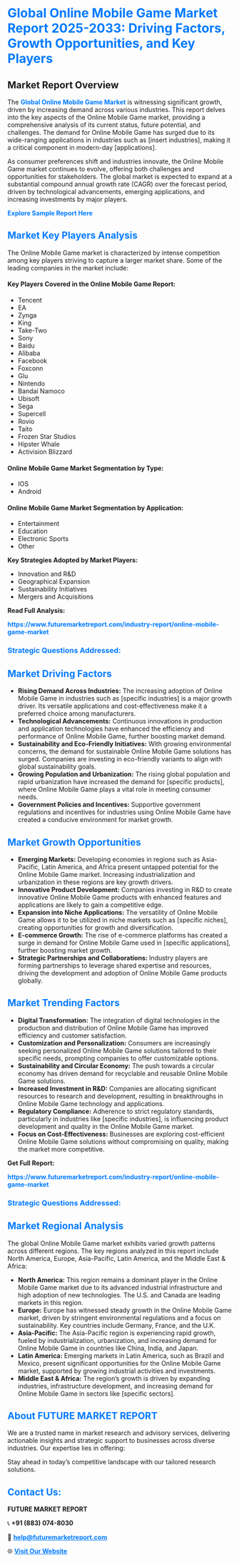 <h1 style="color: #007BFF;">Global Online Mobile Game Market Report 2025-2033: Driving Factors, Growth Opportunities, and Key Players</h1>

<section id="overview">
<h2>Market Report Overview</h2>
<p>The <a href="https://www.futuremarketreport.com/industry-report/online-mobile-game-market" style="color: #007BFF; text-decoration: none;"><strong>Global Online Mobile Game Market</strong></a> is witnessing significant growth, driven by increasing demand across various industries. This report delves into the key aspects of the Online Mobile Game market, providing a comprehensive analysis of its current status, future potential, and challenges. The demand for Online Mobile Game has surged due to its wide-ranging applications in industries such as [insert industries], making it a critical component in modern-day [applications].</p>
<p>As consumer preferences shift and industries innovate, the Online Mobile Game market continues to evolve, offering both challenges and opportunities for stakeholders. The global market is expected to expand at a substantial compound annual growth rate (CAGR) over the forecast period, driven by technological advancements, emerging applications, and increasing investments by major players.</p>
</section>

<section id="overview">
<p><a href="https://www.futuremarketreport.com/request-sample/reportId=104725" style="color: #007BFF; text-decoration: none;"><strong>Explore Sample Report Here</strong></a></p>
</section>

<section id="key-players">
<h2 style="color: #007BFF;">Market Key Players Analysis</h2>
<p>The Online Mobile Game market is characterized by intense competition among key players striving to capture a larger market share. Some of the leading companies in the market include:</p>
<h4>Key Players Covered in the Online Mobile Game Report:</h4>
<ul><li>Tencent</li><li>EA</li><li>Zynga</li><li>King</li><li>Take-Two</li><li>Sony</li><li>Baidu</li><li>Alibaba</li><li>Facebook</li><li>Foxconn</li><li>Glu</li><li>Nintendo</li><li>Bandai Namoco</li><li>Ubisoft</li><li>Sega</li><li>Supercell</li><li>Rovio</li><li>Taito</li><li>Frozen Star Studios</li><li>Hipster Whale</li><li>Activision Blizzard</li></ul>
<h4>Online Mobile Game Market Segmentation by Type:</h4>
<ul><li>IOS</li><li>Android</li></ul>

<h4>Online Mobile Game Market Segmentation by Application:</h4>
<ul><li>Entertainment</li><li>Education</li><li>Electronic Sports</li><li>Other</li></ul>
<p><strong>Key Strategies Adopted by Market Players:</strong></p>
<ul>
<li>Innovation and R&D</li>
<li>Geographical Expansion</li>
<li>Sustainability Initiatives</li>
<li>Mergers and Acquisitions</li>
</ul>
</section>

<section>
<p><strong>Read Full Analysis: </strong></p><a href="https://www.futuremarketreport.com/industry-report/online-mobile-game-market" style="color: #007BFF; text-decoration: none;"><strong>https://www.futuremarketreport.com/industry-report/online-mobile-game-market</strong></a>
<h3 style="color: #007BFF;">Strategic Questions Addressed:</h3>
</section>

<section id="driving-factors">
<h2 style="color: #007BFF;">Market Driving Factors</h2>
<ul>
<li><strong>Rising Demand Across Industries:</strong> The increasing adoption of Online Mobile Game in industries such as [specific industries] is a major growth driver. Its versatile applications and cost-effectiveness make it a preferred choice among manufacturers.</li>
<li><strong>Technological Advancements:</strong> Continuous innovations in production and application technologies have enhanced the efficiency and performance of Online Mobile Game, further boosting market demand.</li>
<li><strong>Sustainability and Eco-Friendly Initiatives:</strong> With growing environmental concerns, the demand for sustainable Online Mobile Game solutions has surged. Companies are investing in eco-friendly variants to align with global sustainability goals.</li>
<li><strong>Growing Population and Urbanization:</strong> The rising global population and rapid urbanization have increased the demand for [specific products], where Online Mobile Game plays a vital role in meeting consumer needs.</li>
<li><strong>Government Policies and Incentives:</strong> Supportive government regulations and incentives for industries using Online Mobile Game have created a conducive environment for market growth.</li>
</ul>
</section>

<section id="growth-opportunities">
<h2 style="color: #007BFF;">Market Growth Opportunities</h2>
<ul>
<li><strong>Emerging Markets:</strong> Developing economies in regions such as Asia-Pacific, Latin America, and Africa present untapped potential for the Online Mobile Game market. Increasing industrialization and urbanization in these regions are key growth drivers.</li>
<li><strong>Innovative Product Development:</strong> Companies investing in R&D to create innovative Online Mobile Game products with enhanced features and applications are likely to gain a competitive edge.</li>
<li><strong>Expansion into Niche Applications:</strong> The versatility of Online Mobile Game allows it to be utilized in niche markets such as [specific niches], creating opportunities for growth and diversification.</li>
<li><strong>E-commerce Growth:</strong> The rise of e-commerce platforms has created a surge in demand for Online Mobile Game used in [specific applications], further boosting market growth.</li>
<li><strong>Strategic Partnerships and Collaborations:</strong> Industry players are forming partnerships to leverage shared expertise and resources, driving the development and adoption of Online Mobile Game products globally.</li>
</ul>
</section>

<section id="trending-factors">
<h2 style="color: #007BFF;">Market Trending Factors</h2>
<ul>
<li><strong>Digital Transformation:</strong> The integration of digital technologies in the production and distribution of Online Mobile Game has improved efficiency and customer satisfaction.</li>
<li><strong>Customization and Personalization:</strong> Consumers are increasingly seeking personalized Online Mobile Game solutions tailored to their specific needs, prompting companies to offer customizable options.</li>
<li><strong>Sustainability and Circular Economy:</strong> The push towards a circular economy has driven demand for recyclable and reusable Online Mobile Game solutions.</li>
<li><strong>Increased Investment in R&D:</strong> Companies are allocating significant resources to research and development, resulting in breakthroughs in Online Mobile Game technology and applications.</li>
<li><strong>Regulatory Compliance:</strong> Adherence to strict regulatory standards, particularly in industries like [specific industries], is influencing product development and quality in the Online Mobile Game market.</li>
<li><strong>Focus on Cost-Effectiveness:</strong> Businesses are exploring cost-efficient Online Mobile Game solutions without compromising on quality, making the market more competitive.</li>
</ul>
</section>

<section>
<p><strong>Get Full Report: </strong></p><a href="https://www.futuremarketreport.com/industry-report/online-mobile-game-market" style="color: #007BFF; text-decoration: none;"><strong>https://www.futuremarketreport.com/industry-report/online-mobile-game-market</strong></a>
<h3 style="color: #007BFF;">Strategic Questions Addressed:</h3>
</section>


<section id="regional-analysis">
<h2 style="color: #007BFF;">Market Regional Analysis</h2>
<p>The global Online Mobile Game market exhibits varied growth patterns across different regions. The key regions analyzed in this report include North America, Europe, Asia-Pacific, Latin America, and the Middle East & Africa:</p>
<ul>
<li><strong>North America:</strong> This region remains a dominant player in the Online Mobile Game market due to its advanced industrial infrastructure and high adoption of new technologies. The U.S. and Canada are leading markets in this region.</li>
<li><strong>Europe:</strong> Europe has witnessed steady growth in the Online Mobile Game market, driven by stringent environmental regulations and a focus on sustainability. Key countries include Germany, France, and the U.K.</li>
<li><strong>Asia-Pacific:</strong> The Asia-Pacific region is experiencing rapid growth, fueled by industrialization, urbanization, and increasing demand for Online Mobile Game in countries like China, India, and Japan.</li>
<li><strong>Latin America:</strong> Emerging markets in Latin America, such as Brazil and Mexico, present significant opportunities for the Online Mobile Game market, supported by growing industrial activities and investments.</li>
<li><strong>Middle East & Africa:</strong> The region’s growth is driven by expanding industries, infrastructure development, and increasing demand for Online Mobile Game in sectors like [specific sectors].</li>
</ul>
</section>

<footer>
<h2 style="color: #007BFF;">About FUTURE MARKET REPORT</h2>
<p>We are a trusted name in market research and advisory services, delivering actionable insights and strategic support to businesses across diverse industries. Our expertise lies in offering:</p>

<p>Stay ahead in today’s competitive landscape with our tailored research solutions.</p>

<h2 style="color: #007BFF;">Contact Us:</h2>
<p><strong>FUTURE MARKET REPORT</strong></p>
<p>📞 <strong>+91 (883) 074-8030</strong></p>
<p>📧 <strong><a href="mailto:help@futuremarketreport.com" style="color: #007BFF;">help@futuremarketreport.com</a></strong></p>
<p>🌐 <strong><a href="https://www.futuremarketreport.com/" style="color: #007BFF;">Visit Our Website</a></strong></p>
</footer>
